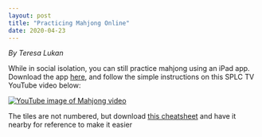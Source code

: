```yaml
---
layout: post
title: "Practicing Mahjong Online"
date: 2020-04-23
---
```

*By Teresa Lukan*

While in social isolation, you can still practice mahjong using an iPad app. Download the app [here](https://apps.apple.com/au/app/lets-mahjong/id933694165), and follow the simple instructions on this SPLC TV YouTube video below:

[![YouTube image of Mahjong video](http://img.youtube.com/vi/wPkOPO4u8DI/0.jpg)](https://www.youtube.com/watch?v=wPkOPO4u8DI)

The tiles are not numbered, but download [this cheatsheet]() and have it nearby for reference to make it easier
